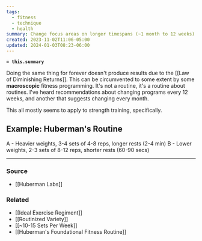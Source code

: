 ```yaml
---
tags:
  - fitness
  - technique
  - health
summary: Change focus areas on longer timespans (~1 month to 12 weeks) for continued improvement long-term.
created: 2023-11-02T11:06-05:00
updated: 2024-01-03T08:23-06:00
---
```

**`= this.summary`**

Doing the same thing for forever doesn't produce results due to the [[Law of Diminishing Returns]]. This can be circumvented to some extent by some **macroscopic** fitness programming. It's not a routine, it's a routine about routines. I've heard recommendations about changing programs every 12 weeks, and another that suggests changing every month. 

This all mostly seems to apply to strength training, specifically.

## Example: Huberman's Routine
A - Heavier weights, 3-4 sets of 4-8 reps, longer rests (2-4 min)
B - Lower weights, 2-3 sets of 8-12 reps, shorter rests (60-90 secs)

---
### Source
- [[Huberman Labs]]

### Related
- [[Ideal Exercise Regiment]]
- [[Routinized Variety]]
- [[~10-15 Sets Per Week]]
- [[Huberman's Foundational Fitness Routine]]